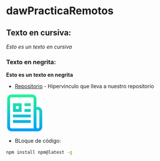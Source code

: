 # dawPracticaRemotos

## Texto en cursiva:
*Esto es un texto en cursiva*
### Texto en negrita:
**Esto es un texto en negrita**

* [Repositorio](https://github.com/rmenadclases/dawPracticaRemotos) - Hipervinculo que lleva a nuestro repositorio

 <img src="images/logo.png" alt="Logo" width="100" height="100">

 * BLoque de código:
  ```sh
  npm install npm@latest -g
  ```